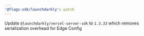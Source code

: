 ```yaml
---
'@flags-sdk/launchdarkly': patch
---
```


Update `@launchdarkly/vercel-server-sdk` to `1.3.33` which removes serialization overhead for Edge Config
